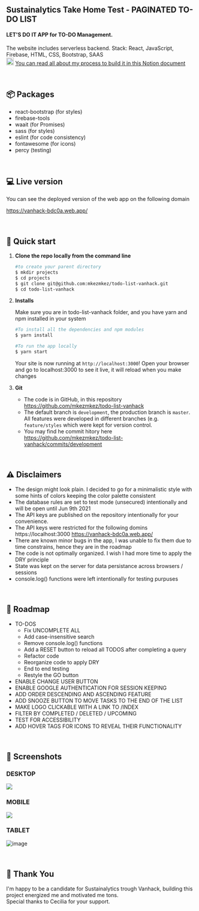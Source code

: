 
## Sustainalytics Take Home Test - PAGINATED TO-DO LIST 

#### LET'S DO IT APP for TO-DO Management. 
The website includes serverless backend.
Stack: React, JavaScript, Firebase, HTML, CSS, Bootstrap, SAAS
<br>
<a href="https://www.notion.so/TO-DO-LIST-SUSTAINALYTICS-c9048e2be2c144b486ff04c561349f67"><img src="https://user-images.githubusercontent.com/51313750/117556225-38a02100-b02c-11eb-83c6-3bc4b47928f0.png" alt="drawing" width="20" ></img></a>
[ You can read all about my process to build it in this Notion document](https://www.notion.so/TO-DO-LIST-SUSTAINALYTICS-c9048e2be2c144b486ff04c561349f67)

<br>

## 📦 Packages 
- react-bootstrap (for styles)
- firebase-tools
- waait (for Promises)
- sass (for styles)
- eslint (for code consistency)
- fontawesome (for icons)
- percy (testing)
<br>


## 💻 Live version

  You can see the deployed version of the web app on the following domain

  https://vanhack-bdc0a.web.app/
  
<br>

## 🚀 Quick start

1.  **Clone the repo locally from the command line**
    ```sh
    #to create your parent directory
    $ mkdir projects
    $ cd projects
    $ git clone git@github.com:mkezmkez/todo-list-vanhack.git
    $ cd todo-list-vanhack
    ```

2.  **Installs**

    Make sure you are in todo-list-vanhack folder, and you have yarn and npm installed in your system

    
    ```sh
    #To install all the dependencies and npm modules
    $ yarn install
    ```
    
    
    ```sh
    #To run the app locally    
    $ yarn start
    ```
    
    Your site is now running at `http://localhost:3000`! Open your browser and go to localhost:3000 to see it live, it will reload when you make changes
    
3.  **Git**
    - The code is in GitHub, in this repository https://github.com/mkezmkez/todo-list-vanhack
    - The default branch is ```development```, the production branch is ```master```. All features were developed in different branches (e.g.  ```feature/styles``` which were kept for version control.
    - You may find he commit hitory here https://github.com/mkezmkez/todo-list-vanhack/commits/development

<br>



## ⚠️ Disclaimers
  - The design might look plain. I decided to go for a minimalistic style with some hints of colors keeping the color palette consistent
  - The database rules are set to test mode (unsecured) intentionally and will be open until Jun 9th 2021
  - The API keys are published on the repository intentionally for your convenience. 
  - The API keys were restricted for the following domins
    https://localhost:3000 
    https://vanhack-bdc0a.web.app/
  - There are known minor bugs in the app, I was unable to fix them due to time constrains, hence they are in the roadmap
  - The code is not optimally organized. I wish I had more time to apply the DRY principle
  - State was kept on the server for data persistance across browsers / sessions
  - console.log() functions were left intentionally for testing purpuses
<br>



## 🚙 Roadmap
  - TO-DOS
    - Fix UNCOMPLETE ALL
    - Add case-insensitive search
    - Remove console.log() functions
    - Add a RESET button to reload all TODOS after completing a query
    - Refactor code
    - Reorganize code to apply DRY
    - End to end testing
    - Restyle the GO button
  - ENABLE CHANGE USER BUTTON
  - ENABLE GOOGLE AUTHENTICATION FOR SESSION KEEPING
  - ADD ORDER DESCENDING AND ASCENDING FEATURE
  - ADD SNOOZE BUTTON TO MOVE TASKS TO THE END OF THE LIST
  - MAKE LOGO CLICKABLE WITH A LINK TO /INDEX
  - FILTER BY COMPLETED / DELETED / UPCOMING
  - TEST FOR ACCESSIBILITY
  - ADD HOVER TAGS FOR ICONS TO REVEAL THEIR FUNCTIONALITY
<br>


## 📲 Screenshots
### DESKTOP 
<img src="https://i.imgur.com/bxiB1Fo.png">

### MOBILE
<img src="https://i.imgur.com/lQr5xYI.png">

### TABLET
![image](https://user-images.githubusercontent.com/51313750/117554770-66cb3400-b01f-11eb-9c89-91ca159087a0.png)

<br>


## 🙏 Thank You
   I'm happy to be a candidate for Sustainalytics trough Vanhack, building this project energized me and motivated me tons.
   <br>
   Special thanks to Cecilia for your support.


